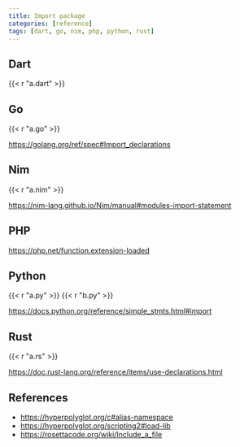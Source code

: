 ```yaml
---
title: Import package
categories: [reference]
tags: [dart, go, nim, php, python, rust]
---
```


## Dart

{{< r "a.dart" >}}

## Go

{{< r "a.go" >}}

<https://golang.org/ref/spec#Import_declarations>

## Nim

{{< r "a.nim" >}}

<https://nim-lang.github.io/Nim/manual#modules-import-statement>

## PHP

<https://php.net/function.extension-loaded>

## Python

{{< r "a.py" >}}
{{< r "b.py" >}}

<https://docs.python.org/reference/simple_stmts.html#import>

## Rust

{{< r "a.rs" >}}

<https://doc.rust-lang.org/reference/items/use-declarations.html>

## References

- <https://hyperpolyglot.org/c#alias-namespace>
- <https://hyperpolyglot.org/scripting2#load-lib>
- <https://rosettacode.org/wiki/Include_a_file>
